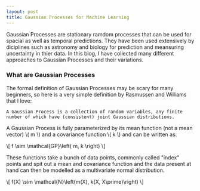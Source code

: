 ```yaml
---
layout: post
title: Gaussian Processes for Machine Learning
---
```


Gaussian Processes are stationary ramdom processes that can be used for spacial as well as temporal predictions. They have been used extensively by diciplines such as astronomy and biology for prediction and meansuring uncertainty in thier data. In this blog, I have collected many different approaches to Gaussian Processes and their variations.

### What are Gaussian Processes

The formal definition of Gaussian Processes may be scary for many beginners, so here is a very simple definition by Rasmussen and Williams that I love:

```none
A Gaussian Process is a collection of random variables, any finite number of which have (consistent) joint Gaussian distributions.
```

A Gaussian Process is fully parameterized by its mean function (not a mean vector) \\( m \\) and a covariance function \\( k \\) and can be written as:

\\[ f \sim \mathcal{GP}\left( m, k \right) \\]

These functions take a bunch of data points, commonly called "index" points and spit out a mean and covariance function and the data present at hand can then be modelled as a multivariate normal distribution.

\\[ f(X) \sim \mathcal{N}\left(m(X), k(X, X\prime)\right) \\]
